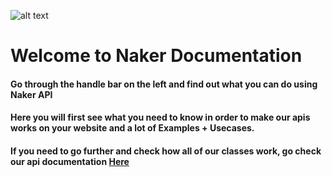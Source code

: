 ![alt text](https://asset.naker.io/image/main/logo.png)

# Welcome to Naker Documentation
#### Go through the handle bar on the left and find out what you can do using Naker API  
#### Here you will first see what you need to know in order to make our apis works on your website and a lot of Examples + Usecases.
#### If you need to go further and check how all of our classes work, go check our api documentation [Here](./api/index.html)  
